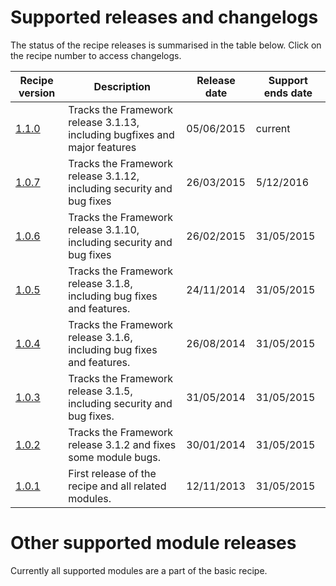 <!--
title: Supported releases and changelogs
pagenumber: 12
-->

# Supported releases and changelogs

The status of the recipe releases is summarised in the table below. Click on the recipe number to access changelogs.

| Recipe version | Description | Release date | Support ends date |
| -------------- | ----------- | ------------ | ----------------- |
| [1.1.0](/releases/cwp-recipe-basic-1.1.0) | Tracks the Framework release 3.1.13, including bugfixes and major features | 05/06/2015 | current |
| [1.0.7](/releases/cwp-recipe-basic-1.0.7) | Tracks the Framework release 3.1.12, including security and bug fixes | 26/03/2015 | 5/12/2016 |
| [1.0.6](/releases/cwp-recipe-basic-1.0.6) | Tracks the Framework release 3.1.10, including security and bug fixes | 26/02/2015 | 31/05/2015 |
| [1.0.5](/releases/cwp-recipe-basic-1.0.5) | Tracks the Framework release 3.1.8, including bug fixes and features. | 24/11/2014 | 31/05/2015 |
| [1.0.4](/releases/cwp-recipe-basic-1.0.4) | Tracks the Framework release 3.1.6, including bug fixes and features. | 26/08/2014 | 31/05/2015 |
| [1.0.3](/releases/cwp-recipe-basic-1.0.3) | Tracks the Framework release 3.1.5, including security and bug fixes. | 31/05/2014 | 31/05/2015 |
| [1.0.2](/releases/cwp-recipe-basic-1.0.2) | Tracks the Framework release 3.1.2 and fixes some module bugs. | 30/01/2014 | 31/05/2015 |
| [1.0.1](/releases/cwp-recipe-basic-1.0.1) | First release of the recipe and all related modules. | 12/11/2013 | 31/05/2015 |

# Other supported module releases

Currently all supported modules are a part of the basic recipe.

